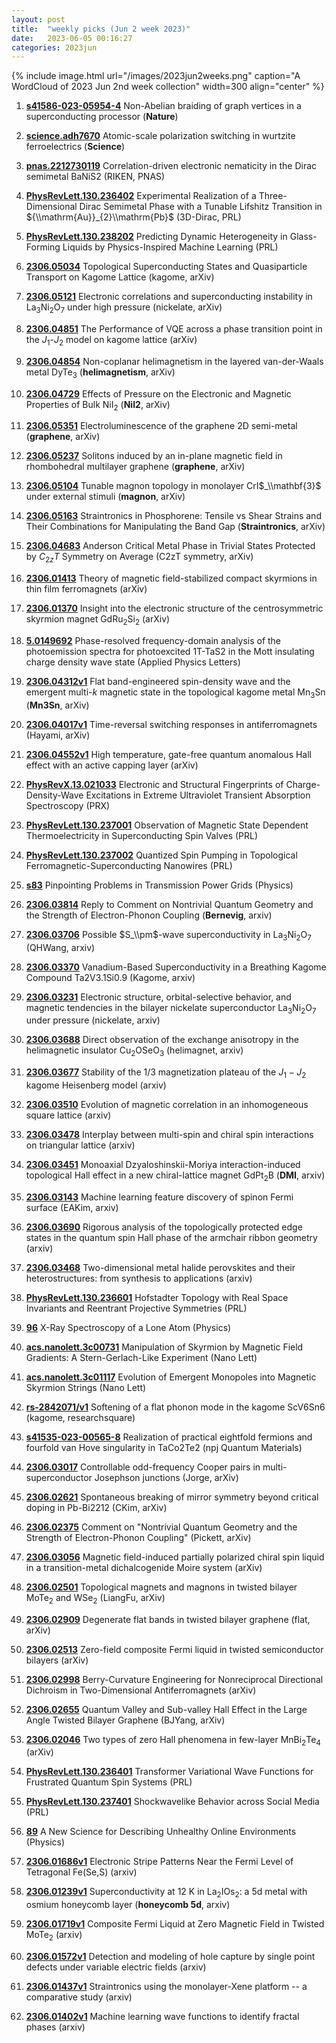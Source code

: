 ```yaml
---
layout: post
title:  "weekly picks (Jun 2 week 2023)"
date:   2023-06-05 00:16:27
categories: 2023jun
---
```



{% include image.html url="/images/2023jun2weeks.png" caption="A WordCloud of 2023 Jun 2nd week collection" width=300 align="center" %}



1. **[s41586-023-05954-4](https://www.nature.com/articles/s41586-023-05954-4)** Non-Abelian braiding of graph vertices in a superconducting processor (**Nature**)

1. **[science.adh7670](https://www.science.org/doi/abs/10.1126/science.adh7670)** Atomic-scale polarization switching in wurtzite ferroelectrics (**Science**)



1. **[pnas.2212730119](https://www.pnas.org/doi/10.1073/pnas.2212730119)** Correlation-driven electronic nematicity in the Dirac semimetal BaNiS2 (RIKEN, PNAS)


1. **[PhysRevLett.130.236402](https://link.aps.org/doi/10.1103/PhysRevLett.130.236402)** Experimental Realization of a Three-Dimensional Dirac Semimetal Phase with a Tunable Lifshitz Transition in ${\\mathrm{Au}}_{2}\\mathrm{Pb}$ (3D-Dirac, PRL)

1. **[PhysRevLett.130.238202](https://link.aps.org/doi/10.1103/PhysRevLett.130.238202)** Predicting Dynamic Heterogeneity in Glass-Forming Liquids by Physics-Inspired Machine Learning (PRL)


1. **[2306.05034](http://arxiv.org/abs/2306.05034)** Topological Superconducting States and Quasiparticle Transport on Kagome Lattice (kagome, arXiv)

1. **[2306.05121](http://arxiv.org/abs/2306.05121)** Electronic correlations and superconducting instability in La$_3$Ni$_2$O$_7$ under high pressure (nickelate, arXiv)

1. **[2306.04851](http://arxiv.org/abs/2306.04851)** The Performance of VQE across a phase transition point in the $J_1$-$J_2$ model on kagome lattice (arXiv)

1. **[2306.04854](http://arxiv.org/abs/2306.04854)** Non-coplanar helimagnetism in the layered van-der-Waals metal DyTe$_3$ (**helimagnetism**, arXiv)

1. **[2306.04729](http://arxiv.org/abs/2306.04729)** Effects of Pressure on the Electronic and Magnetic Properties of Bulk NiI$_{2}$ (**NiI2**, arXiv)

1. **[2306.05351](http://arxiv.org/abs/2306.05351)** Electroluminescence of the graphene 2D semi-metal (**graphene**, arXiv)

1. **[2306.05237](http://arxiv.org/abs/2306.05237)** Solitons induced by an in-plane magnetic field in rhombohedral multilayer graphene (**graphene**, arXiv)

1. **[2306.05104](http://arxiv.org/abs/2306.05104)** Tunable magnon topology in monolayer CrI$_\\mathbf{3}$ under external stimuli (**magnon**, arXiv)

1. **[2306.05163](http://arxiv.org/abs/2306.05163)** Straintronics in Phosphorene: Tensile vs Shear Strains and Their Combinations for Manipulating the Band Gap (**Straintronics**, arXiv)

1. **[2306.04683](http://arxiv.org/abs/2306.04683)** Anderson Critical Metal Phase in Trivial States Protected by $C_{2z}T$ Symmetry on Average (C2zT symmetry, arXiv)





1. **[2306.01413](http://arxiv.org/abs/2306.01413)** Theory of magnetic field-stabilized compact skyrmions in thin film ferromagnets (arXiv)

1. **[2306.01370](http://arxiv.org/abs/2306.01370)** Insight into the electronic structure of the centrosymmetric skyrmion magnet GdRu$_2$Si$_2$ (arXiv)

1. **[5.0149692](https://doi.org/10.1063/5.0149692)** Phase-resolved frequency-domain analysis of the photoemission spectra for photoexcited 1T-TaS2 in the Mott insulating charge density wave state (Applied Physics Letters)





1. **[2306.04312v1](https://arxiv.org/abs/2306.04312v1)** Flat band-engineered spin-density wave and the emergent multi-$k$ magnetic state in the topological kagome metal Mn$_{3}$Sn (**Mn3Sn**, arXiv)

1. **[2306.04017v1](https://arxiv.org/abs/2306.04017v1)** Time-reversal switching responses in antiferromagnets (Hayami, arXiv)

1. **[2306.04552v1](https://arxiv.org/abs/2306.04552v1)** High temperature, gate-free quantum anomalous Hall effect with an active capping layer (arXiv)

1. **[PhysRevX.13.021033](https://link.aps.org/doi/10.1103/PhysRevX.13.021033)** Electronic and Structural Fingerprints of Charge-Density-Wave Excitations in Extreme Ultraviolet Transient Absorption Spectroscopy (PRX)

1. **[PhysRevLett.130.237001](https://link.aps.org/doi/10.1103/PhysRevLett.130.237001)** Observation of Magnetic State Dependent Thermoelectricity in Superconducting Spin Valves (PRL)

1. **[PhysRevLett.130.237002](https://link.aps.org/doi/10.1103/PhysRevLett.130.237002)** Quantized Spin Pumping in Topological Ferromagnetic-Superconducting Nanowires (PRL)

1. **[s83](https://physics.aps.org/articles/v16/s83)** Pinpointing Problems in Transmission Power Grids (Physics)




1. **[2306.03814](http://arxiv.org/abs/2306.03814)** Reply to Comment on Nontrivial Quantum Geometry and the Strength of Electron-Phonon Coupling (**Bernevig**, arxiv)

1. **[2306.03706](http://arxiv.org/abs/2306.03706)** Possible $S_\\pm$-wave superconductivity in La$_3$Ni$_2$O$_7$ (QHWang, arxiv)

1. **[2306.03370](http://arxiv.org/abs/2306.03370)** Vanadium-Based Superconductivity in a Breathing Kagome Compound Ta2V3.1Si0.9 (Kagome, arxiv)

1. **[2306.03231](http://arxiv.org/abs/2306.03231)** Electronic structure, orbital-selective behavior, and magnetic tendencies in the bilayer nickelate superconductor La$_3$Ni$_2$O$_7$ under pressure (nickelate, arxiv)

1. **[2306.03688](http://arxiv.org/abs/2306.03688)** Direct observation of the exchange anisotropy in the helimagnetic insulator Cu$_2$OSeO$_3$ (helimagnet, arxiv)

1. **[2306.03677](http://arxiv.org/abs/2306.03677)** Stability of the 1/3 magnetization plateau of the $J_1-J_2$ kagome Heisenberg model (arxiv)

1. **[2306.03510](http://arxiv.org/abs/2306.03510)** Evolution of magnetic correlation in an inhomogeneous square lattice (arxiv)

1. **[2306.03478](http://arxiv.org/abs/2306.03478)** Interplay between multi-spin and chiral spin interactions on triangular lattice (arxiv)

1. **[2306.03451](http://arxiv.org/abs/2306.03451)** Monoaxial Dzyaloshinskii-Moriya interaction-induced topological Hall effect in a new chiral-lattice magnet GdPt$_2$B (**DMI**, arxiv)

1. **[2306.03143](http://arxiv.org/abs/2306.03143)** Machine learning feature discovery of spinon Fermi surface (EAKim, arxiv)

1. **[2306.03690](http://arxiv.org/abs/2306.03690)** Rigorous analysis of the topologically protected edge states in the quantum spin Hall phase of the armchair ribbon geometry (arxiv)

1. **[2306.03468](http://arxiv.org/abs/2306.03468)** Two-dimensional metal halide perovskites and their heterostructures: from synthesis to applications (arxiv)






1. **[PhysRevLett.130.236601](https://link.aps.org/doi/10.1103/PhysRevLett.130.236601)** Hofstadter Topology with Real Space Invariants and Reentrant Projective Symmetries (PRL)

1. **[96](https://physics.aps.org/articles/v16/96)** X-Ray Spectroscopy of a Lone Atom (Physics)




1. **[acs.nanolett.3c00731](https://doi.org/10.1021/acs.nanolett.3c00731)** Manipulation of Skyrmion by Magnetic Field Gradients: A Stern-Gerlach-Like Experiment (Nano Lett)

1. **[acs.nanolett.3c01117](https://doi.org/10.1021/acs.nanolett.3c01117)** Evolution of Emergent Monopoles into Magnetic Skyrmion Strings (Nano Lett)

1. **[rs-2842071/v1](https://www.researchsquare.com/article/rs-2842071/v1)** Softening of a flat phonon mode in the kagome ScV6Sn6 (kagome, researchsquare)



1. **[s41535-023-00565-8](https://www.nature.com/articles/s41535-023-00565-8)** Realization of practical eightfold fermions and fourfold van Hove singularity in TaCo2Te2 (npj Quantum Materials)



1. **[2306.03017](http://arxiv.org/abs/2306.03017)** Controllable odd-frequency Cooper pairs in multi-superconductor Josephson junctions (Jorge, arXiv)

1. **[2306.02621](http://arxiv.org/abs/2306.02621)** Spontaneous breaking of mirror symmetry beyond critical doping in Pb-Bi2212 (CKim, arXiv)

1. **[2306.02375](http://arxiv.org/abs/2306.02375)** Comment on "Nontrivial Quantum Geometry and the Strength of Electron-Phonon Coupling" (Pickett, arXiv)

1. **[2306.03056](http://arxiv.org/abs/2306.03056)** Magnetic field-induced partially polarized chiral spin liquid in a transition-metal dichalcogenide Moire system (arXiv)

1. **[2306.02501](http://arxiv.org/abs/2306.02501)** Topological magnets and magnons in twisted bilayer MoTe$_2$ and WSe$_2$ (LiangFu, arXiv)

1. **[2306.02909](http://arxiv.org/abs/2306.02909)** Degenerate flat bands in twisted bilayer graphene (flat, arXiv)

1. **[2306.02513](http://arxiv.org/abs/2306.02513)** Zero-field composite Fermi liquid in twisted semiconductor bilayers (arXiv)

1. **[2306.02998](http://arxiv.org/abs/2306.02998)** Berry-Curvature Engineering for Nonreciprocal Directional Dichroism in Two-Dimensional Antiferromagnets (arXiv)

1. **[2306.02655](http://arxiv.org/abs/2306.02655)** Quantum Valley and Sub-valley Hall Effect in the Large Angle Twisted Bilayer Graphene (BJYang, arXiv)

1. **[2306.02046](http://arxiv.org/abs/2306.02046)** Two types of zero Hall phenomena in few-layer MnBi$_2$Te$_4$ (arXiv)

1. **[PhysRevLett.130.236401](https://link.aps.org/doi/10.1103/PhysRevLett.130.236401)** Transformer Variational Wave Functions for Frustrated Quantum Spin Systems (PRL)

1. **[PhysRevLett.130.237401](https://link.aps.org/doi/10.1103/PhysRevLett.130.237401)** Shockwavelike Behavior across Social Media (PRL)

1. **[89](https://physics.aps.org/articles/v16/89)** A New Science for Describing Unhealthy Online Environments (Physics)





1. **[2306.01686v1](https://arxiv.org/abs/2306.01686v1)** Electronic Stripe Patterns Near the Fermi Level of Tetragonal Fe(Se,S) (arxiv)

1. **[2306.01239v1](https://arxiv.org/abs/2306.01239v1)** Superconductivity at 12 K in La$_2$IOs$_2$: a 5d metal with osmium honeycomb layer (**honeycomb 5d**, arxiv)

1. **[2306.01719v1](https://arxiv.org/abs/2306.01719v1)** Composite Fermi Liquid at Zero Magnetic Field in Twisted MoTe$_2$ (arxiv)

1. **[2306.01572v1](https://arxiv.org/abs/2306.01572v1)** Detection and modeling of hole capture by single point defects under variable electric fields (arxiv)

1. **[2306.01437v1](https://arxiv.org/abs/2306.01437v1)** Straintronics using the monolayer-Xene platform -- a comparative study (arxiv)

1. **[2306.01402v1](https://arxiv.org/abs/2306.01402v1)** Machine learning wave functions to identify fractal phases (arxiv)
